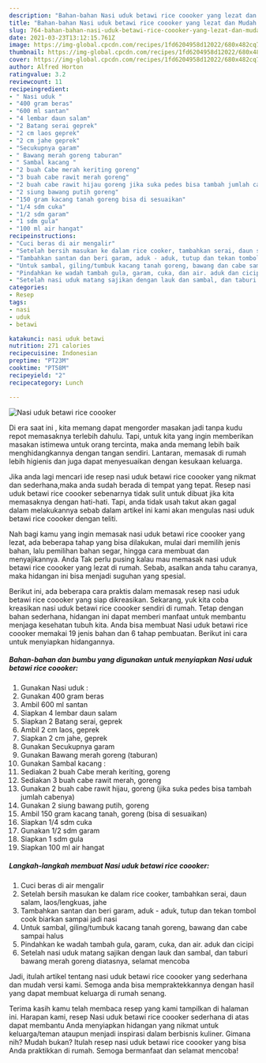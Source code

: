 ```yaml
---
description: "Bahan-bahan Nasi uduk betawi rice coooker yang lezat dan Mudah Dibuat"
title: "Bahan-bahan Nasi uduk betawi rice coooker yang lezat dan Mudah Dibuat"
slug: 764-bahan-bahan-nasi-uduk-betawi-rice-coooker-yang-lezat-dan-mudah-dibuat
date: 2021-03-23T13:12:15.761Z
image: https://img-global.cpcdn.com/recipes/1fd6204958d12022/680x482cq70/nasi-uduk-betawi-rice-coooker-foto-resep-utama.jpg
thumbnail: https://img-global.cpcdn.com/recipes/1fd6204958d12022/680x482cq70/nasi-uduk-betawi-rice-coooker-foto-resep-utama.jpg
cover: https://img-global.cpcdn.com/recipes/1fd6204958d12022/680x482cq70/nasi-uduk-betawi-rice-coooker-foto-resep-utama.jpg
author: Alfred Horton
ratingvalue: 3.2
reviewcount: 11
recipeingredient:
- " Nasi uduk "
- "400 gram beras"
- "600 ml santan"
- "4 lembar daun salam"
- "2 Batang serai geprek"
- "2 cm laos geprek"
- "2 cm jahe geprek"
- "Secukupnya garam"
- " Bawang merah goreng taburan"
- " Sambal kacang "
- "2 buah Cabe merah keriting goreng"
- "3 buah cabe rawit merah goreng"
- "2 buah cabe rawit hijau goreng jika suka pedes bisa tambah jumlah cabenya"
- "2 siung bawang putih goreng"
- "150 gram kacang tanah goreng bisa di sesuaikan"
- "1/4 sdm cuka"
- "1/2 sdm garam"
- "1 sdm gula"
- "100 ml air hangat"
recipeinstructions:
- "Cuci beras di air mengalir"
- "Setelah bersih masukan ke dalam rice cooker, tambahkan serai, daun salam, laos/lengkuas, jahe"
- "Tambahkan santan dan beri garam, aduk - aduk, tutup dan tekan tombol cook biarkan sampai jadi nasi"
- "Untuk sambal, giling/tumbuk kacang tanah goreng, bawang dan cabe sampai halus"
- "Pindahkan ke wadah tambah gula, garam, cuka, dan air. aduk dan cicipi"
- "Setelah nasi uduk matang sajikan dengan lauk dan sambal, dan taburi bawang merah goreng diatasnya, selamat mencoba"
categories:
- Resep
tags:
- nasi
- uduk
- betawi

katakunci: nasi uduk betawi 
nutrition: 271 calories
recipecuisine: Indonesian
preptime: "PT23M"
cooktime: "PT58M"
recipeyield: "2"
recipecategory: Lunch

---
```



![Nasi uduk betawi rice coooker](https://img-global.cpcdn.com/recipes/1fd6204958d12022/680x482cq70/nasi-uduk-betawi-rice-coooker-foto-resep-utama.jpg)

Di era  saat ini , kita memang dapat mengorder masakan jadi tanpa kudu repot memasaknya terlebih dahulu. Tapi, untuk kita yang ingin memberikan masakan istimewa untuk orang tercinta, maka anda memang lebih baik menghidangkannya dengan tangan sendiri. Lantaran, memasak di rumah lebih higienis dan juga dapat menyesuaikan dengan kesukaan keluarga.

Jika anda lagi mencari ide resep nasi uduk betawi rice coooker yang nikmat dan sederhana,maka anda sudah berada di tempat yang tepat. Resep nasi uduk betawi rice coooker  sebenarnya tidak sulit untuk dibuat jika kita memasaknya dengan hati-hati. Tapi, anda tidak usah takut akan gagal dalam melakukannya 
sebab dalam artikel ini kami akan mengulas nasi uduk betawi rice coooker dengan teliti.  



Nah bagi kamu yang ingin memasak nasi uduk betawi rice coooker yang lezat, ada beberapa tahap yang bisa dilakukan, mulai dari memilih jenis bahan, lalu pemilihan bahan segar, hingga cara membuat dan menyajikannya. Anda Tak perlu pusing kalau mau memasak nasi uduk betawi rice coooker yang lezat di rumah. Sebab, asalkan anda  tahu caranya, maka hidangan ini bisa menjadi suguhan yang spesial.

Berikut ini, ada beberapa cara praktis  dalam memasak resep nasi uduk betawi rice coooker yang siap dikreasikan. Sekarang, yuk kita coba kreasikan nasi uduk betawi rice coooker sendiri di rumah. Tetap dengan bahan sederhana, hidangan ini dapat memberi manfaat untuk membantu menjaga kesehatan tubuh kita. Anda bisa membuat Nasi uduk betawi rice coooker memakai 19 jenis bahan dan 6 tahap pembuatan. Berikut ini cara untuk menyiapkan hidangannya.

<!--inarticleads1-->

##### Bahan-bahan dan bumbu yang digunakan untuk menyiapkan Nasi uduk betawi rice coooker:

1. Gunakan  Nasi uduk :
1. Gunakan 400 gram beras
1. Ambil 600 ml santan
1. Siapkan 4 lembar daun salam
1. Siapkan 2 Batang serai, geprek
1. Ambil 2 cm laos, geprek
1. Siapkan 2 cm jahe, geprek
1. Gunakan Secukupnya garam
1. Gunakan  Bawang merah goreng (taburan)
1. Gunakan  Sambal kacang :
1. Sediakan 2 buah Cabe merah keriting, goreng
1. Sediakan 3 buah cabe rawit merah, goreng
1. Gunakan 2 buah cabe rawit hijau, goreng (jika suka pedes bisa tambah jumlah cabenya)
1. Gunakan 2 siung bawang putih, goreng
1. Ambil 150 gram kacang tanah, goreng (bisa di sesuaikan)
1. Siapkan 1/4 sdm cuka
1. Gunakan 1/2 sdm garam
1. Siapkan 1 sdm gula
1. Siapkan 100 ml air hangat




<!--inarticleads2-->

##### Langkah-langkah membuat Nasi uduk betawi rice coooker:

1. Cuci beras di air mengalir
1. Setelah bersih masukan ke dalam rice cooker, tambahkan serai, daun salam, laos/lengkuas, jahe
1. Tambahkan santan dan beri garam, aduk - aduk, tutup dan tekan tombol cook biarkan sampai jadi nasi
1. Untuk sambal, giling/tumbuk kacang tanah goreng, bawang dan cabe sampai halus
1. Pindahkan ke wadah tambah gula, garam, cuka, dan air. aduk dan cicipi
1. Setelah nasi uduk matang sajikan dengan lauk dan sambal, dan taburi bawang merah goreng diatasnya, selamat mencoba




Jadi, itulah artikel tentang  nasi uduk betawi rice coooker  yang sederhana dan mudah versi kami. Semoga anda bisa mempraktekkannya dengan hasil yang dapat membuat keluarga di rumah senang. 

Terima kasih kamu telah membaca resep yang kami tampilkan di halaman ini. Harapan kami, resep  Nasi uduk betawi rice coooker sederhana di atas dapat membantu Anda menyiapkan hidangan yang nikmat untuk keluarga/teman ataupun menjadi inspirasi dalam berbisnis kuliner. Gimana nih? Mudah bukan? Itulah resep nasi uduk betawi rice coooker yang bisa Anda praktikkan di rumah. Semoga bermanfaat dan selamat mencoba!

